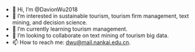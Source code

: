 - 👋 Hi, I’m @DavionWu2018
- 👀 I’m interested in sustainable tourism, tourism firm management, text mining, and decision science.
- 🌱 I’m currently learning tourism management.
- 💞️ I’m looking to collaborate on text mining of tourism big data.
- 📫 How to reach me: dwu@mail.nankai.edu.cn.
